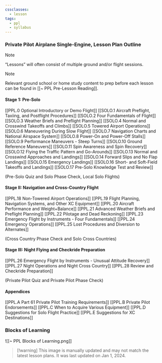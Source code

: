 ```yaml
---
cssclasses:
  - lesson
tags:
  - ppl
  - syllabus
---
```

### Private Pilot Airplane Single-Engine, Lesson Plan Outline
> [!note]
> “Lessons” will often consist of multiple ground and/or flight sessions.

> [!note]
> Relevant ground school or home study content to prep before each lesson can be found in [[~ PPL Pre-Lesson Reading]].

#### Stage 1: Pre-Solo
[[PPL.0 Optional Introductory or Demo Flight]]
[[SOLO.1 Aircraft Preflight, Taxiing, and Postflight Procedures]]
[[SOLO.2 Four Fundamentals of Flight]]
[[SOLO.3 Weather Briefs and Preflight Planning]]
[[SOLO.4 Normal and Crosswind Takeoffs and Climbs]]
[[SOLO.5 Towered Airport Operations]]
[[SOLO.6 Maneuvering During Slow Flight]]
[[SOLO.7 Navigation Charts and National Airspace System]]
[[SOLO.8 Power-On and Power-Off Stalls]]
[[SOLO.9 Performance Maneuvers - Steep Turns]]
[[SOLO.10 Ground Reference Maneuvers]]
[[SOLO.11 Spin Awareness and Spin Recovery]]
[[SOLO.12 Flying the Traffic Pattern and Go-Arounds]]
[[SOLO.13 Normal and Crosswind Approaches and Landings]]
[[SOLO.14 Forward Slips and No Flap Landings]]
[[SOLO.15 Emergency Landings]]
[[SOLO.16 Short- and Soft-Field Takeoffs and Landings]]
[[SOLO.17 Pre-Solo Knowledge Test and Review]]

(Pre-Solo Quiz and Solo Phase Check, Local Solo Flights)

#### Stage II: Navigation and Cross-Country Flight
[[PPL.18 Non-Towered Airport Operations]]
[[PPL.19 Flight Planning, Navigation Systems, and Other XC Equipment]]
[[PPL.20 Aircraft Performance and Weight+Balance]]
[[PPL.21 Advanced Weather Briefs and Preflight Planning]]
[[PPL.22 Pilotage and Dead Reckoning]]
[[PPL.23 Emergency Flight by Instruments - Four Fundamentals]]
[[PPL.24 Emergency Operations]]
[[PPL.25 Lost Procedures and Diversion to Alternates]]

(Cross Country Phase Check and Solo Cross Countries)

#### Stage III: Night Flying and Checkride Preparation
[[PPL.26 Emergency Flight by Instruments - Unusual Attitude Recovery]]
[[PPL.27 Night Operations and Night Cross Country]]
[[PPL.28 Review and Checkride Preparation]]

(Private Pilot Quiz and Private Pilot Phase Check)

#### Appendices
[[PPL.A Part 61 Private Pilot Training Requirements]]
[[PPL.B Private Pilot Endorsements]]
[[PPL.C When to Acquire Various Equipment]]
[[PPL.D Suggestions for Solo Flight Practice]]
[[PPL.E Suggestions for XC Destinations]]

### Blocks of Learning
![[~ PPL Blocks of Learning.png]]
> [!warning] This image is manually updated and may not match the latest lesson plans. It was last updated on Jan 1, 2024.
